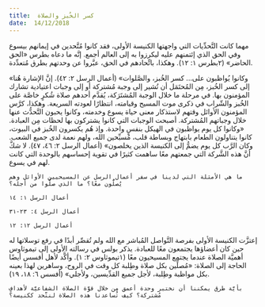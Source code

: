 ```yaml
---
title:  كسر الخُبز والصلاة
date:  14/12/2018
---
```


مهما كانت التَّحدِّيات التي واجهتها الكنيسة الأولى، فقد كانوا مُتَّحدين في إيمانهم بيسوع وفي الحق الذي إئتمنهم عليه ليكرزوا به إلى العالم أجمع. إنَّه ما دعاه بطرس «الحق الحاضر» (٢بطرس ١: ١٢). وهكذا، باتِّحادهم في الحق، عبَّروا عن وحدتهم بطرق مُتعدِّدة.

«وكانوا يُواظبون على... كسر الخُبز، والصَّلوات» (أعمال الرسل ٢: ٤٢).  إنَّ الإشارة هُنا إلى كسر الخُبز، مِن المُحتَمَل أن تُشير إلى وجبة مُشتركة أو إلى وجبات اعتيادية تشارك المؤمنون بها. في مرحلة ما خلال الوجبة المُشتَرَكة، يُقدَّم أحدهم صلاة شُكرٍ خاصَّة على الخُبز والشّراب في ذكرى موت المسيح وقيامته، انتظارًا لعودته السريعة. وهكذا، كرَّس المؤمنون الأوائل وقتهم لاستذكار معنى حياة يسوع وخدمته، وكانوا يحبون التَّحدُّث عنها خلال وجباتهم المُشتركة. أصبحت الوجبات التي كانوا يشتركون بها لحظات مِن العبادة. «وكانوا كل يوم يواظبون في الهيكل بنفسٍ واحدة. وإذ هُم يكسرون الخُبز في البيوت، كانوا يتناولون الطعام بابتهاج وبساطة قلب، مُسبِّحين الله، ولهم نعمة لدى جميع الشعب. وكان الرَّب كل يوم يضمُّ إلى الكنيسة الذين يخلصون» (أعمال الرسل ٢: ٤٦، ٤٧). لا شكَّ أنَّ هذه الشَّركة التي جمعتهم معًا ساهمت كثيرًا في تقوية إحساسهم بالوحدة التي كانت لهم في يسوع.

`ما هي الأمثلة التي لدينا في سفر أعمال الرسل عن المسيحيين الأوائل وهم يُصلُّون معًا؟ ما الذي صلُّوا من أجله؟`

`أعمال الرسل ١: ١٤`

`أعمال الرسل ٤: ٢٣-٣١`

`أعمال الرسل ١٢: ١٢`

إعتزَّت الكنيسة الأولى بفرصة التَّواصل المُباشر مع الله ولم تُقصِّر أبدًا في رفع توسلاتها له حين كان أعضاؤها يجتمعون معًا للعبادة. يذكر بولس في رسالته الأولى إلى تيموثاوس أهميَّة الصلاة عندما يجتمع المسيحيون معًا (١تيموثاوس ٢: ١). وأكَّد لأهل أفسس أيضًا الحاجة إلى الصلاة: «مُصلِّين بكل صلاة وطِلبة كل وقت في الروح، وساهرين لهذا بعينه بكل مواظبة وطِلبة، لأجل جميع القدِّيسين، ولأجلي» (أفسس ٦: ١٨، ١٩).

`بأيَّة طرق يمكننا أن نختبر وحدة أعمق مِن خلال قوَّة الصلاة الشفاعيَّة لأهدافٍ مُشتركة؟ كيف تُساعدنا هذه الصلاة لنتَّحد ككنيسة؟`